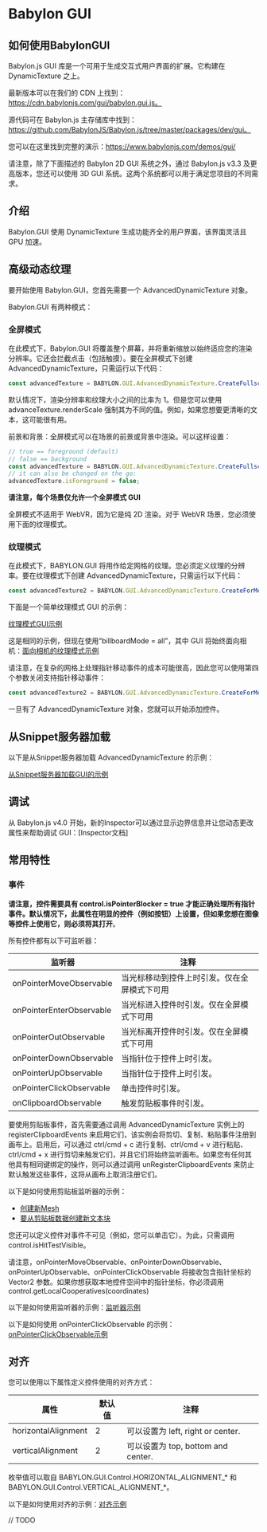 # Babylon GUI

## 如何使用BabylonGUI

Babylon.js GUI 库是一个可用于生成交互式用户界面的扩展。它构建在 DynamicTexture 之上。

最新版本可以在我们的 CDN 上找到：https://cdn.babylonjs.com/gui/babylon.gui.js。

源代码可在 Babylon.js 主存储库中找到：https://github.com/BabylonJS/Babylon.js/tree/master/packages/dev/gui。

您可以在这里找到完整的演示：https://www.babylonjs.com/demos/gui/

请注意，除了下面描述的 Babylon 2D GUI 系统之外，通过 Babylon.js v3.3 及更高版本，您还可以使用 3D GUI 系统。这两个系统都可以用于满足您项目的不同需求。

## 介绍

Babylon.GUI 使用 DynamicTexture 生成功能齐全的用户界面，该界面灵活且 GPU 加速。

## 高级动态纹理

要开始使用 Babylon.GUI，您首先需要一个 AdvancedDynamicTexture 对象。

Babylon.GUI 有两种模式：

### 全屏模式

在此模式下，Babylon.GUI 将覆盖整个屏幕，并将重新缩放以始终适应您的渲染分辨率。它还会拦截点击（包括触摸）。要在全屏模式下创建 AdvancedDynamicTexture，只需运行以下代码：

````javascript
const advancedTexture = BABYLON.GUI.AdvancedDynamicTexture.CreateFullscreenUI("myUI");
````

默认情况下，渲染分辨率和纹理大小之间的比率为 1。但是您可以使用 advanceTexture.renderScale 强制其为不同的值。例如，如果您想要更清晰的文本，这可能很有用。

前景和背景：全屏模式可以在场景的前景或背景中渲染。可以这样设置：

````javascript
// true == foreground (default)
// false == background
const advancedTexture = BABYLON.GUI.AdvancedDynamicTexture.CreateFullscreenUI("myUI", foreground? : Boolean );
// it can also be changed on the go:
advancedTexture.isForeground = false;
````

**请注意，每个场景仅允许一个全屏模式 GUI**

全屏模式不适用于 WebVR，因为它是纯 2D 渲染。对于 WebVR 场景，您必须使用下面的纹理模式。

### 纹理模式

在此模式下，BABYLON.GUI 将用作给定网格的纹理。您必须定义纹理的分辨率。要在纹理模式下创建 AdvancedDynamicTexture，只需运行以下代码：

````javascript
const advancedTexture2 = BABYLON.GUI.AdvancedDynamicTexture.CreateForMesh(myPlane, 1024, 1024);
````

下面是一个简单纹理模式 GUI 的示例：

[纹理模式GUI示例](https://playground.babylonjs.com/#ZI9AK7#1)

这是相同的示例，但现在使用“billboardMode = all”，其中 GUI 将始终面向相机：[面向相机的纹理模式示例](https://playground.babylonjs.com/#ZI9AK7#1214)

请注意，在复杂的网格上处理指针移动事件的成本可能很高，因此您可以使用第四个参数关闭支持指针移动事件：

````javascript
const advancedTexture2 = BABYLON.GUI.AdvancedDynamicTexture.CreateForMesh(myPlane, 1024, 1024, false);
````

一旦有了 AdvancedDynamicTexture 对象，您就可以开始添加控件。

## 从Snippet服务器加载

以下是从Snippet服务器加载 AdvancedDynamicTexture 的示例：

[从Snippet服务器加载GUI的示例](https://playground.babylonjs.com/#AJA7KA#50)

## 调试

从 Babylon.js v4.0 开始，新的Inspector可以通过显示边界信息并让您动态更改属性来帮助调试 GUI：[Inspector文档]

## 常用特性

### 事件

**请注意，控件需要具有 control.isPointerBlocker = true 才能正确处理所有指针事件。默认情况下，此属性在明显的控件（例如按钮）上设置，但如果您想在图像等控件上使用它，则必须将其打开**。

所有控件都有以下可监听器：

|监听器|注释|
|--|--|
|onPointerMoveObservable|当光标移动到控件上时引发。仅在全屏模式下可用|
|onPointerEnterObservable|当光标进入控件时引发。仅在全屏模式下可用|
|onPointerOutObservable|当光标离开控件时引发。仅在全屏模式下可用|
|onPointerDownObservable|当指针位于控件上时引发。|
|onPointerUpObservable|当指针位于控件上时引发。|
|onPointerClickObservable|单击控件时引发。|
|onClipboardObservable|触发剪贴板事件时引发。|

要使用剪贴板事件，首先需要通过调用 AdvancedDynamicTexture 实例上的 registerClipboardEvents 来启用它们，该实例会将剪切、复制、粘贴事件注册到画布上。启用后，可以通过 ctrl/cmd + c 进行复制、ctrl/cmd + v 进行粘贴、ctrl/cmd + x 进行剪切来触发它们，并且它们将始终监听画布。如果您有任何其他具有相同键绑定的操作，则可以通过调用 unRegisterClipboardEvents 来防止默认触发这些事件，这将从画布上取消注册它们。

以下是如何使用剪贴板监听器的示例：

* [创建新Mesh](https://playground.babylonjs.com/#S0IW99#1)
* [要从剪贴板数据创建新文本块](https://playground.babylonjs.com/#AY28VL#4)

您还可以定义控件对事件不可见（例如，您可以单击它）。为此，只需调用 control.isHitTestVisible。

请注意，onPointerMoveObservable、onPointerDownObservable、onPointerUpObservable、onPointerClickObservable 将接收包含指针坐标的 Vector2 参数。如果你想获取本地控件空间中的指针坐标，你必须调用control.getLocalCooperatives(coordinates)

以下是如何使用监听器的示例：[监听器示例](https://playground.babylonjs.com/#XCPP9Y#121)

以下是如何使用 onPointerClickObservable 的示例：[onPointerClickObservable示例](https://playground.babylonjs.com/#7RH606)

## 对齐

您可以使用以下属性定义控件使用的对齐方式：

|属性|默认值|注释|
|--|--|--|
|horizontalAlignment|2|可以设置为 left, right or center.|
|verticalAlignment|2|可以设置为 top, bottom and center.|

枚举值可以取自 BABYLON.GUI.Control.HORIZONTAL_ALIGNMENT_* 和 BABYLON.GUI.Control.VERTICAL_ALIGNMENT_*。

以下是如何使用对齐的示例：[对齐示例](https://playground.babylonjs.com/#XCPP9Y#13)

// TODO
